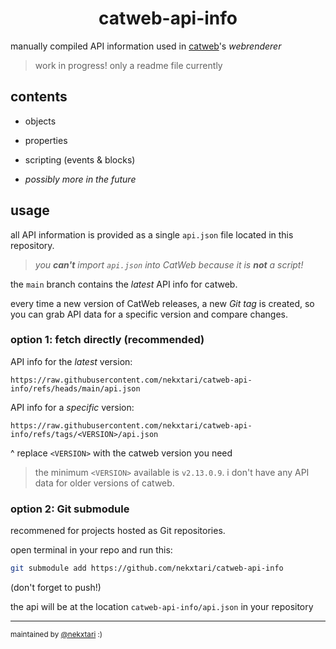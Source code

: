 <!-- markdownlint-disable no-inline-html -->

# <div align="center"> catweb-api-info </div>

manually compiled API information used in [catweb](https://www.roblox.com/games/16855862021)'s *webrenderer*

> work in progress! only a readme file currently

## contents

- objects

- properties

- scripting (events & blocks)

- *possibly more in the future*

## usage

all API information is provided as a single `api.json` file located in this repository.

> *you **can't** import `api.json` into CatWeb because it is **not** a script!*

the `main` branch contains the *latest* API info for catweb.

every time a new version of CatWeb releases, a new *Git tag* is created, so you can grab API data for a specific version and compare changes.

### option 1: fetch directly (recommended)

API info for the *latest* version:

```plain
https://raw.githubusercontent.com/nekxtari/catweb-api-info/refs/heads/main/api.json
```

API info for a *specific* version:

```plain
https://raw.githubusercontent.com/nekxtari/catweb-api-info/refs/tags/<VERSION>/api.json
```

^ replace `<VERSION>` with the catweb version you need

> the minimum `<VERSION>` available is `v2.13.0.9`. i don't have any API data for older versions of catweb.

### option 2: Git submodule

recommened for projects hosted as Git repositories.

open terminal in your repo and run this:

```bash
git submodule add https://github.com/nekxtari/catweb-api-info
```

(don't forget to push!)

the api will be at the location `catweb-api-info/api.json` in your repository

---

<sup> maintained by [@nekxtari](https://github.com/nekxtari) :) </sup>
